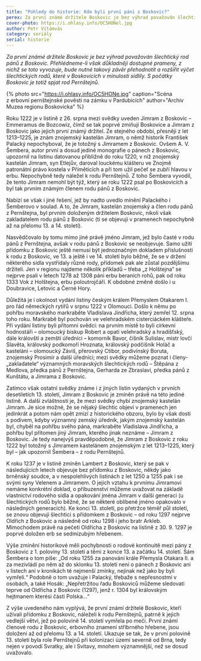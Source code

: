 ```yaml
---
title: "Pohledy do historie: Kdo byli první páni z Boskovic?"
perex: Za první známé držitele Boskovic je bez výhrad považován šlechtický rod pánů z Boskovic. Přehlédneme-li však důkladněji dostupné prameny, z nichž se toto vyvozuje, zjistíme, že s počátky Boskovic je spjat rod Pernštejnů.
cover-photo: https://i.ohlasy.info/OC5HONel.jpg
author: Petr Vítámvás
category: seriály
serial: historie
---
```


*Za první známé držitele Boskovic je bez výhrad považován šlechtický rod pánů z Boskovic. Přehlédneme-li však důkladněji dostupné prameny, z nichž se toto vyvozuje, bude nutné takový závěr přehodnotit a rozšířit výčet šlechtických rodů, které v Boskovicích v minulosti sídlily. S počátky Boskovic je totiž spjat rod Pernštejnů.*

{% photo src="https://i.ohlasy.info/OC5HONe.jpg" caption="Scéna z erbovní pernštejnské pověsti na zámku v Pardubicích" author="Archiv Muzea regionu Boskovicka" %}

Roku 1222 je v listině z 26. srpna mezi svědky uveden Jimram z Boskovic – Emmeramus de Bozcowiz, čímž se tak poprvé zmiňují Boskovice a Jimram z Boskovic jako jejich první známý držitel. Ze stejného období, přesněji z let 1213–1225, je znám znojemský kastelán Jimram, o němž historik František Palacký nepochyboval, že je totožný s Jimramem z Boskovic. Ovšem A. V. Šembera, autor první a dosud jediné monografie o pánech z Boskovic, upozornil na listinu datovanou přibližně do roku 1220, v níž znojemský kastelán Jimram, syn Etlejův, daroval louckému klášteru ve Znojmě patronátní právo kostela v Příměticích a při tom užil pečeť se zubří hlavou v erbu. Nepochybně tedy náležel k rodu Pernštejnů. Z toho Šembera vyvodil, že tento Jimram nemohl být týž, který se roku 1222 psal po Boskovicích a byl tak prvním známým členem rodu pánů z Boskovic.

Nabízí se však i jiné řešení, jež by nadto uvedlo mínění Palackého i Šemberovo v soulad. A to, že Jimram, kastelán znojemský a člen rodu pánů z Pernštejna, byl prvním doloženým držitelem Boskovic, nikoli však zakladatelem rodu pánů z Boskovic (ti se objevují v pramenech nepochybně až na přelomu 13. a 14. století).

Nasvědčovalo by tomu mimo jiné právě jméno Jimram, jež bylo časté v rodu pánů z Pernštejna, avšak v rodu pánů z Boskovic se neobjevuje. Samo užití přídomku z Boskovic ještě nemusí být jednoznačným dokladem příslušnosti k rodu z Boskovic, ve 13. a ještě i ve 14. století bylo běžné, že se v držení některého sídla vystřídaly různé rody, přídomek pak ale zůstal pozdějšímu držiteli. Jen v regionu najdeme několik příkladů – třeba „z Holštejna“ se nejprve psali v letech 1278 až 1308 páni erbu beraních rohů, pak od roku 1333 Vok z Holštejna, erbu poloutrojčáří. K obdobné změně došlo i u Doubravice, Letovic a Černé Hory.

Důležitá je i okolnost vydání listiny českým králem Přemyslem Otakarem I. pro řád německých rytířů v srpnu 1222 v Olomouci. Došlo k němu po pohřbu moravského markraběte Vladislava Jindřicha, který zemřel 12. srpna toho roku. Markrabě byl pochován ve velehradském cisterciáckém klášteře. Při vydání listiny byli přítomni svědci: na prvním místě to byli církevní hodnostáři – olomoucký biskup Robert a opati velehradský a hradišťský, dále královští a zemští úředníci – komorník Bavor, číšník Sulislav, mistr lovčí Slavěta, královský podkomoří Hroznata, královský podčíšník Holáč a kasteláni – olomoucký Záviš, přerovský Ctibor, podivínský Boruta, znojemský Prosimír a další úředníci; mezi svědky můžeme poznat i členy-„zakladatele“ významných moravských šlechtických rodů – Štěpána z Medlova, předka pánů z Pernštejna, Gerharda ze Zbraslavi, předka pánů z Kunštátu, a Jimrama z Boskovic.

Zatímco však ostatní svědky známe i z jiných listin vydaných v prvních desetiletích 13. století, Jimram z Boskovic je zmíněn právě na této jediné listině. A další zvláštností je, že mezi svědky chybí znojemský kastelán Jimram. Je sice možné, že se nějaký šlechtic objeví v pramenech jen jedinkrát a potom nám opět zmizí z historického obzoru, bylo by však dosti s podivem, kdyby významný zemský úředník, jakým znojemský kastelán byl, chyběl na pohřbu svého pána, markraběte Vladislava Jindřicha, a pohřbu byl přítomen jiný Jimram, kterého jinak neznáme – Jimram z Boskovic. Je tedy nanejvýš pravděpodobné, že Jimram z Boskovic z roku 1222 byl totožný s Jimramem kastelánem znojemským z let 1213–1225, který byl – jak upozornil Šembera – z rodu Pernštejnů.

K roku 1237 je v listině zmíněn Lambert z Boskovic, který se pak v následujících letech objevuje bez přídomku z Boskovic, někdy jako brněnský soudce, a v nespolehlivých listinách z let 1250 a 1255 pak i se svými syny Velenem a Jimramem. O jejich vztahu k prvnímu Jimramovi nemáme konkrétní doklad, o příbuzenství můžeme uvažovat na základě vlastnictví rodového sídla a opakování jména Jimram v další generaci (u šlechtických rodů bylo běžné, že se některé oblíbené jméno opakovalo v následných generacích). Ke konci 13. století, po přetržce téměř půl století, se znovu objevují šlechtici s přídomkem z Boskovic – od roku 1297 nejprve Oldřich z Boskovic a následně od roku 1298 i jeho bratr Arkleb. Mimochodem právě na pečeti Oldřicha z Boskovic na listině z 30. 9. 1297 je poprvé doložen erb se sedmizubým hřebenem.

Výše zmínění historikové měli pochybnosti o rodové kontinuitě mezi pány z Boskovic z 1. poloviny 13. století a těmi z konce 13. a začátku 14. století. Sám Šembera o tom píše: „Od roku 1255 za panování krále Přemysla Otakara II. a za mezivládí po něm až do sklonku 13. století není o pánech z Boskovic ani v listech ani v kronikách té nejmenší zmínky, nejinak než jako by byli vymřeli.“ Podobně o tom uvažuje i Palacký, třebaže s nepřesnostmi v osobách, a také Hosák: „Nepřetržitou řadu Boskoviců můžeme sledovati teprve od Oldřicha z Boskovic (1297), jenž r. 1304 byl královským hejtmanem kterési části Polska…“

Z výše uvedeného nám vyplývá, že první známí držitelé Boskovic, kteří užívali přídomku z Boskovic, náleželi k rodu Pernštejnů, patrně k jejich vedlejší větvi, jež po polovině 14. století vymřela po meči. První známí členové rodu z Boskovic, erbovního znamení stříbrného hřebene, jsou doloženi až od přelomu 13. a 14. století. Ukazuje se tak, že v první polovině 13. století byla role Pernštejnů při kolonizaci území severně od Brna, tedy nejen v povodí Svratky, ale i Svitavy, mnohem významnější, než se dosud uvažovalo.
